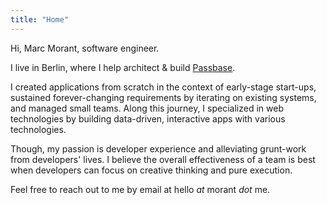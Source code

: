 ```yaml
---
title: "Home"
---
```


Hi, Marc Morant, software engineer.

I live in Berlin, where I help architect & build [Passbase](https://passbase.com).

I created applications from scratch in the context of early-stage start-ups, sustained forever-changing requirements by iterating on existing systems, and managed small teams.
Along this journey, I specialized in web technologies by building data-driven, interactive apps with various technologies.

Though, my passion is developer experience and alleviating grunt-work from developers' lives. I believe the overall effectiveness of a team is best when developers can focus on creative thinking and pure execution.

Feel free to reach out to me by email at hello _at_ morant _dot_ me.
